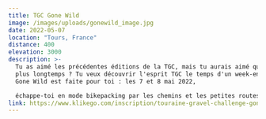 ```yaml
---
title: TGC Gone Wild
image: /images/uploads/gonewild_image.jpg
date: 2022-05-07
location: "Tours, France"
distance: 400
elevation: 3000
description: >-
  Tu as aimé les précédentes éditions de la TGC, mais tu aurais aimé que ça dure
  plus longtemps ? Tu veux découvrir l'esprit TGC le temps d'un week-end? La TGC
  Gone Wild est faite pour toi : les 7 et 8 mai 2022, 

  échappe-toi en mode bikepacking par les chemins et les petites routes de la Touraine sauvage (et même au-delà...). Ambiance bivouac et feu de camp, dépaysement garanti !
link: https://www.klikego.com/inscription/touraine-gravel-challenge-gone-wild--1-2022/cyclo/vtt/1591316274595-4
---
```

